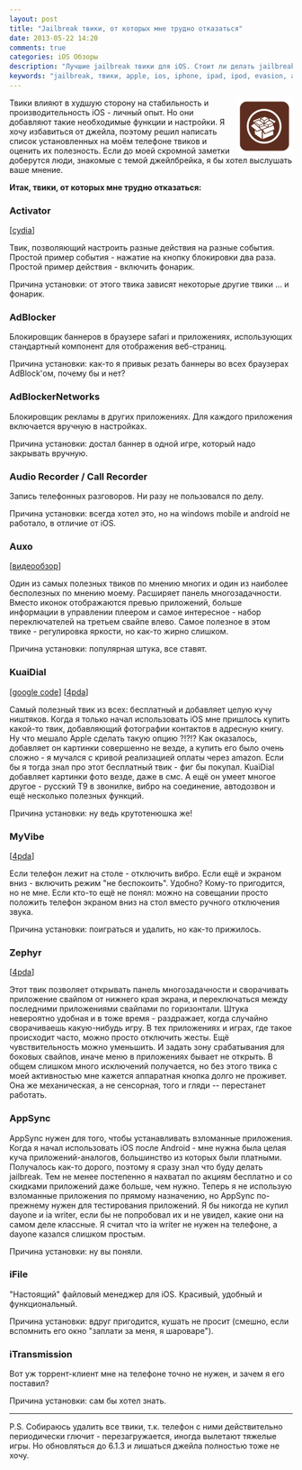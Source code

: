 ```yaml
---
layout: post
title: "Jailbreak твики, от которых мне трудно отказаться"
date: 2013-05-22 14:20
comments: true
categories: iOS Обзоры
description: "Лучшие jailbreak твики для iOS. Стоит ли делать jailbreak iPhone?"
keywords: "jailbreak, твики, apple, ios, iphone, ipad, ipod, evasion, айфон, джейл, jail"
---
```

<img src="/images/post/cydia.png" style="float:right; width: 100px;" />

Твики влияют в худшую сторону на стабильность и производительность iOS - личный опыт. Но они добавляют такие необходимые функции и настройки. Я хочу избавиться от джейла, поэтому решил написать список установленных на моём телефоне твиков и оценить их полезность. Если до моей скромной заметки доберутся люди, знакомые с темой джейлбрейка, я бы хотел выслушать ваше мнение.

**Итак, твики, от которых мне трудно отказаться:**<!--more-->

### Activator
[[cydia](http://cydia.saurik.com/package/libactivator)]

Твик, позволяющий настроить разные действия на разные события. Простой пример события - нажатие на кнопку блокировки два раза. Простой пример действия - включить фонарик.

Причина установки: от этого твика зависят некоторые другие твики … и фонарик.

### AdBlocker

Блокировщик баннеров в браузере safari и приложениях, использующих стандартный компонент для отображения веб-страниц.

Причина установки: как-то я привык резать баннеры во всех браузерах AdBlock'ом, почему бы и нет?

### AdBlockerNetworks

Блокировщик рекламы в других приложениях. Для каждого приложения включается вручную в настройках.

Причина установки: достал баннер в одной игре, который надо закрывать вручную.

### Audio Recorder / Call Recorder

Запись телефонных разговоров. Ни разу не пользовался по делу.

Причина установки: всегда хотел это, но на windows mobile и android не работало, в отличие от iOS.

### Auxo
[[видеообзор](http://www.youtube.com/watch?feature=player_embedded&v=J4Q_97exnJk)]

Один из самых полезных твиков по мнению многих и один из наиболее бесполезных по мнению моему. Расширяет панель многозадачности. Вместо иконок отображаются превью приложений, больше информации в управлении плеером и самое интересное - набор переключателей на третьем свайпе влево. Самое полезное в этом твике - регулировка яркости, но как-то жирно слишком.

Причина установки: популярная штука, все ставят.

### KuaiDial
[[google code](http://code.google.com/p/kuaidial/)] [[4pda](http://4pda.ru/forum/index.php?showtopic=191022)]

Самый полезный твик из всех: бесплатный и добавляет целую кучу ништяков. Когда я только начал использовать iOS мне пришлось купить какой-то твик, добавляющий фотографии контактов в адресную книгу. Ну что мешало Apple сделать такую опцию ?!?!? Как оказалось, добавляет он картинки совершенно не везде, а купить его было очень сложно - я мучался с кривой реализацией оплаты через amazon. Если бы я тогда знал про этот бесплатный твик - фиг бы покупал. KuaiDial добавляет картинки фото везде, даже в смс. А ещё он умеет многое другое - русский Т9 в звонилке, вибро на соединение, автодозвон и ещё несколько полезных функций.

Причина установки: ну ведь крутотенюшка же!

### MyVibe
[[4pda](http://4pda.ru/forum/index.php?showtopic=436245)]

Если телефон лежит на столе - отключить вибро. Если ещё и экраном вниз - включить режим "не беспокоить". Удобно? Кому-то пригодится, но не мне. Если кто-то ещё не понял: можно на совещании просто положить телефон экраном вниз на стол вместо ручного отключения звука.

Причина установки: поиграться и удалить, но как-то прижилось.

### Zephyr
[[4pda](http://4pda.ru/forum/index.php?showtopic=295708)]

Этот твик позволяет открывать панель многозадачности и сворачивать приложение свайпом от нижнего края экрана, и переключаться между последними приложениями свайпами по горизонтали. Штука невероятно удобная и в тоже время - раздражает, когда случайно сворачиваешь какую-нибудь игру. В тех приложениях и играх, где такое происходит часто, можно просто отключить жесты. Ещё чувствительность можно уменьшить. И задать зону срабатывания для боковых свайпов, иначе меню в приложениях бывает не открыть. В общем слишком много исключений получается, но без этого твика с моей активностью мне кажется аппаратная кнопка долго не проживет. Она же механическая, а не сенсорная, того и гляди -- перестанет работать.

### AppSync

AppSync нужен для того, чтобы устанавливать взломанные приложения. Когда я начал использовать iOS после Android - мне нужна была целая куча приложений-аналогов, большинство из которых были платными. Получалось как-то дорого, поэтому я сразу знал что буду делать jailbreak. Тем не менее постепенно я нахватал по акциям бесплатно и со скидками приложений даже больше, чем нужно. Теперь я не использую взломанные приложения по прямому назначению, но AppSync по-прежнему нужен для тестирования приложений. Я бы никогда не купил dayone и ia writer, если бы не попробовал их и не увидел, какие они на самом деле классные. Я считал что ia writer не нужен на телефоне, а dayone казался слишком простым.

Причина установки: ну вы поняли.

### iFile

"Настоящий" файловый менеджер для iOS. Красивый, удобный и функциональный.

Причина установки: вдруг пригодится, кушать не просит (смешно, если вспомнить его окно "заплати за меня, я шароваре").

### iTransmission

Вот уж торрент-клиент мне на телефоне точно не нужен, и зачем я его поставил?

Причина установки: сам бы хотел знать.

---

P.S. Собираюсь удалить все твики, т.к. телефон с ними действительно периодически глючит - перезагружается, иногда вылетают тяжелые игры. Но обновляться до 6.1.3 и лишаться джейла полностью тоже не хочу.